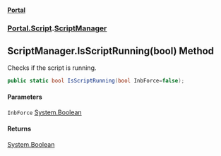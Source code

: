 #### [Portal](index.md 'index')
### [Portal.Script](Portal.Script.md 'Portal.Script').[ScriptManager](ScriptManager.md 'Portal.Script.ScriptManager')

## ScriptManager.IsScriptRunning(bool) Method

Checks if the script is running.

```csharp
public static bool IsScriptRunning(bool InbForce=false);
```
#### Parameters

<a name='Portal.Script.ScriptManager.IsScriptRunning(bool).InbForce'></a>

`InbForce` [System.Boolean](https://docs.microsoft.com/en-us/dotnet/api/System.Boolean 'System.Boolean')

#### Returns
[System.Boolean](https://docs.microsoft.com/en-us/dotnet/api/System.Boolean 'System.Boolean')
